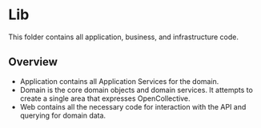 # Lib
This folder contains all application, business, and infrastructure code.

## Overview
* Application contains all Application Services for the domain.
* Domain is the core domain objects and domain services. It attempts to create a single area that expresses OpenCollective.
* Web contains all the necessary code for interaction with the API and querying for domain data.

